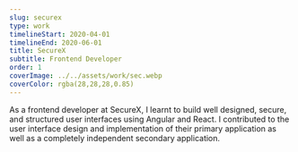 ```yaml
---
slug: securex
type: work
timelineStart: 2020-04-01
timelineEnd: 2020-06-01
title: SecureX
subtitle: Frontend Developer
order: 1
coverImage: ../../assets/work/sec.webp
coverColor: rgba(28,28,28,0.85)
---
```

As a frontend developer at SecureX, I learnt to build well designed, secure, and structured user interfaces using Angular and React. I contributed to the user interface design and implementation of their primary application as well as a completely independent secondary application.